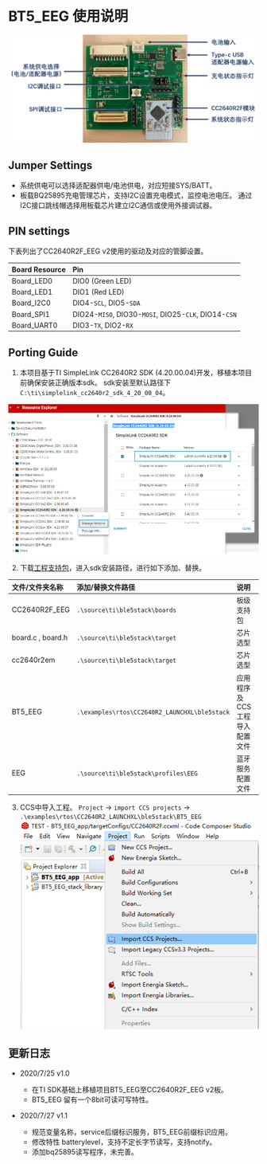 # BT5_EEG 使用说明
![](https://github.com/gjmsilly/BT5_EEG/blob/master/imgs/CC2640R2F_EEG_v2.png)

## Jumper Settings
- 系统供电可以选择适配器供电/电池供电，对应短接SYS/BATT。
- 板载BQ25895充电管理芯片，支持I2C设置充电模式，监控电池电压。
通过I2C接口跳线帽选择用板载芯片建立I2C通信或使用外接调试器。

## PIN settings
下表列出了CC2640R2F_EEG v2使用的驱动及对应的管脚设置。


| Board Resource           | Pin                                                    |
| :------------------------| :------------------------------------------------------|
| Board_LED0               | DIO0 (Green LED)                                       |
| Board_LED1               | DIO1 (Red LED)                                         |
| Board_I2C0               | DIO4-`SCL`, DIO5-`SDA`                                 |
| Board_SPI1               | DIO24-`MISO`, DIO30-`MOSI`, DIO25-`CLK`, DIO14-`CSN`   |
| Board_UART0              | DIO3-`TX`, DIO2-`RX`                                   |

## Porting Guide
1. 本项目基于TI SimpleLink CC2640R2 SDK (4.20.00.04)开发，移植本项目前确保安装正确版本sdk。
sdk安装至默认路径下`C:\ti\simplelink_cc2640r2_sdk_4_20_00_04`。

![](https://github.com/gjmsilly/BT5_EEG/blob/master/imgs/sdk_version_manage.png)

2. 下载[工程支持包](https://github.com/gjmsilly/BT5_EEG )，进入sdk安装路径，进行如下添加、替换。

| 文件/文件夹名称                 | 添加/替换文件路径                              | 说明                 	          |
| :-------------------------------| :----------------------------------------------|:---------------------------------|
| CC2640R2F_EEG                   | `.\source\ti\ble5stack\boards`                 | 板级支持包                       |
| board.c , board.h               | `.\source\ti\ble5stack\target`                 | 芯片选型                         |
| cc2640r2em                      | `.\source\ti\ble5stack\target`                 | 芯片选型                         |
| BT5_EEG                         | `.\examples\rtos\CC2640R2_LAUNCHXL\ble5stack`  | 应用程序及CCS工程导入配置文件    |
| EEG                             | `.\source\ti\ble5stack\profiles\EEG`           | 蓝牙服务配置文件                 |

3. CCS中导入工程。
   `Project` -> `import CCS projects` -> `.\examples\rtos\CC2640R2_LAUNCHXL\ble5stack\BT5_EEG`
![](https://github.com/gjmsilly/BT5_EEG/blob/master/imgs/import_ccs_project.png) 

## 更新日志
- 2020/7/25   v1.0

  - 在TI SDK基础上移植项目BT5_EEG至CC2640R2F_EEG v2板。
  - BT5_EEG 留有一个8bit可读可写特性。
  
- 2020/7/27   v1.1

  - 规范变量名称，service后缀标识服务，BT5_EEG前缀标识应用。
  - 修改特性 batterylevel，支持不定长字节读写，支持notify。
  - 添加bq25895读写程序，未完善。
  